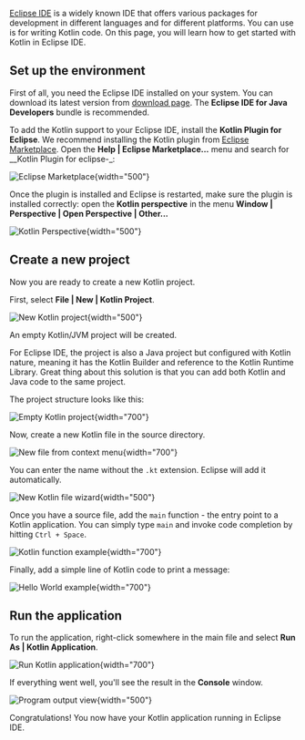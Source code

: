 [//]: # (title: Eclipse IDE)

[Eclipse IDE](https://www.eclipse.org/downloads/) is a widely known IDE that offers various packages for development in
different languages and for different platforms. You can use is for writing Kotlin code. On this page, you will learn
how to get started with Kotlin in Eclipse IDE. 

## Set up the environment

First of all, you need the Eclipse IDE installed on your system.
You can download its latest version from [download page](https://www.eclipse.org/downloads/).
The **Eclipse IDE for Java Developers** bundle is recommended.

To add the Kotlin support to your Eclipse IDE, install the **Kotlin Plugin for Eclipse**.
We recommend installing the Kotlin plugin from [Eclipse Marketplace](https://marketplace.eclipse.org/content/kotlin-plugin-eclipse). 
Open the __Help \| Eclipse Marketplace...__ menu and search for __Kotlin Plugin for eclipse-_: 

![Eclipse Marketplace](eclipse-marketplace.png){width="500"}

Once the plugin is installed and Eclipse is restarted, make sure the plugin is installed correctly: open the __Kotlin perspective__
in the menu __Window \| Perspective | Open Perspective \| Other...__
    
![Kotlin Perspective](eclipse-open-perspective.png){width="500"}

## Create a new project

Now you are ready to create a new Kotlin project.

First, select __File | New | Kotlin Project__.

![New Kotlin project](eclipse-project-name.png){width="500"}

An empty Kotlin/JVM project will be created.

For Eclipse IDE, the project is also a Java project but configured with Kotlin nature, meaning it has the Kotlin
Builder and reference to the Kotlin Runtime Library. Great thing about this solution is that you can add both Kotlin and
Java code to the same project.
   
The project structure looks like this:

![Empty Kotlin project](eclipse-empty-project.png){width="700"}

Now, create a new Kotlin file in the source directory.

![New file from context menu](eclipse-new-file.png){width="700"}
   
You can enter the name without the `.kt` extension. Eclipse will add it automatically.

![New Kotlin file wizard](eclipse-file-name.png){width="500"}

Once you have a source file, add the `main` function - the entry point to a Kotlin application. You
can simply type `main` and invoke code completion by hitting `Ctrl + Space`.

![Kotlin function example](eclipse-main.png){width="700"}

Finally, add a simple line of Kotlin code to print a message:

![Hello World example](eclipse-hello-world.png){width="700"}

## Run the application

To run the application, right-click somewhere in the main file and select __Run As | Kotlin Application__.

![Run Kotlin application](eclipse-run-as.png){width="700"}
   
If everything went well, you'll see the result in the **Console** window.

![Program output view](eclipse-output.png){width="500"}

Congratulations! You now have your Kotlin application running in Eclipse IDE.